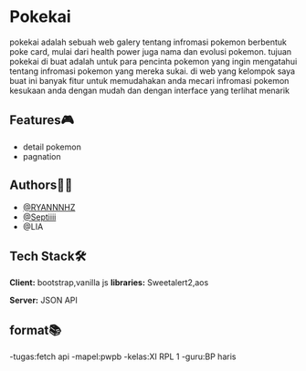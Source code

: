 
# Pokekai

pokekai adalah sebuah web galery tentang infromasi pokemon berbentuk poke card, mulai dari health power juga nama dan evolusi pokemon. tujuan pokekai di buat adalah untuk para pencinta pokemon yang ingin mengatahui tentang infromasi pokemon yang mereka sukai. di web yang kelompok saya buat ini banyak fitur untuk memudahakan anda mecari infromasi pokemon kesukaan anda dengan mudah dan dengan interface yang terlihat menarik
## Features🎮

- detail pokemon
- pagnation



## Authors👷‍♂️

- [@RYANNNHZ](https://github.com/RYANNNHZ)
- [@Septiiii](https://github.com/Septiiii)
- @LIA


## Tech Stack🛠️

**Client:** bootstrap,vanilla js
**libraries:** Sweetalert2,aos

**Server:** JSON API


## format📚

-tugas:fetch api
-mapel:pwpb
-kelas:XI RPL 1
-guru:BP haris

